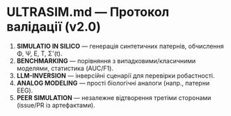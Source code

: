 # ULTRASIM.md — Протокол валідації (v2.0)

1. **SIMULATIO IN SILICO** — генерація синтетичних патернів, обчислення Φ, Ψ, Ε, Τ, Σ'(t).  
2. **BENCHMARKING** — порівняння з випадковими/класичними моделями, статистика (AUC/F1).  
3. **LLM-INVERSION** — інверсійні сценарії для перевірки робастності.  
4. **ANALOG MODELING** — прості біологічні аналоги (напр., патерни EEG).  
5. **PEER SIMULATION** — незалежне відтворення третіми сторонами (issue/PR із артефактами).
